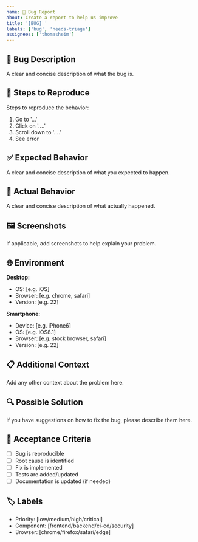 ```yaml
---
name: 🐛 Bug Report
about: Create a report to help us improve
title: '[BUG] '
labels: ['bug', 'needs-triage']
assignees: ['thomasheim']
---
```


## 🐛 Bug Description

A clear and concise description of what the bug is.

## 🔄 Steps to Reproduce

Steps to reproduce the behavior:

1. Go to '...'
2. Click on '....'
3. Scroll down to '....'
4. See error

## ✅ Expected Behavior

A clear and concise description of what you expected to happen.

## 🚫 Actual Behavior

A clear and concise description of what actually happened.

## 🖼️ Screenshots

If applicable, add screenshots to help explain your problem.

## 🌐 Environment

**Desktop:**

- OS: [e.g. iOS]
- Browser: [e.g. chrome, safari]
- Version: [e.g. 22]

**Smartphone:**

- Device: [e.g. iPhone6]
- OS: [e.g. iOS8.1]
- Browser: [e.g. stock browser, safari]
- Version: [e.g. 22]

## 📋 Additional Context

Add any other context about the problem here.

## 🔍 Possible Solution

If you have suggestions on how to fix the bug, please describe them here.

## 📝 Acceptance Criteria

- [ ] Bug is reproducible
- [ ] Root cause is identified
- [ ] Fix is implemented
- [ ] Tests are added/updated
- [ ] Documentation is updated (if needed)

## 🏷️ Labels

<!-- Please add relevant labels -->

- Priority: [low/medium/high/critical]
- Component: [frontend/backend/ci-cd/security]
- Browser: [chrome/firefox/safari/edge]
